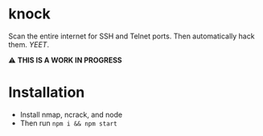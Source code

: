 # knock
Scan the entire internet for SSH and Telnet ports. Then automatically hack them. *YEET*.

:warning: **THIS IS A WORK IN PROGRESS**

# Installation
- Install nmap, ncrack, and node
- Then run `npm i && npm start`
